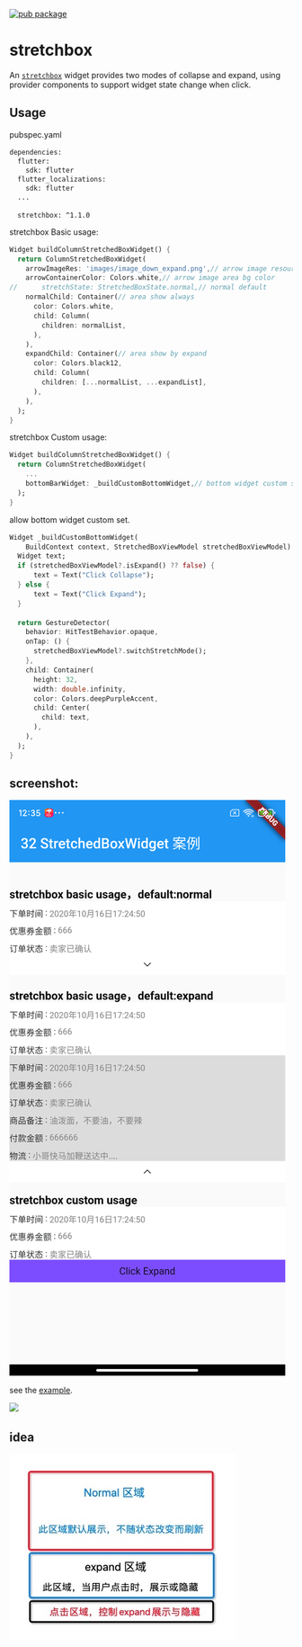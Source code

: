 [![pub package](https://img.shields.io/pub/v/stretchbox.svg)](https://pub.dartlang.org/packages/stretchbox)

# stretchbox

An [`stretchbox`](https://pub.dartlang.org/packages/stretchbox) widget provides two modes of collapse and expand, using provider components to support widget state change when click.

## Usage

pubspec.yaml

```
dependencies:
  flutter:
    sdk: flutter
  flutter_localizations:
    sdk: flutter
  ...
    
  stretchbox: ^1.1.0
```

stretchbox Basic usage:

```dart
Widget buildColumnStretchedBoxWidget() {
  return ColumnStretchedBoxWidget(
    arrowImageRes: 'images/image_down_expand.png',// arrow image resource
    arrowContainerColor: Colors.white,// arrow image area bg color
//      stretchState: StretchedBoxState.normal,// normal default
    normalChild: Container(// area show always
      color: Colors.white,
      child: Column(
        children: normalList,
      ),
    ),
    expandChild: Container(// area show by expand
      color: Colors.black12,
      child: Column(
        children: [...normalList, ...expandList],
      ),
    ),
  );
}
```

stretchbox Custom usage:

```dart
Widget buildColumnStretchedBoxWidget() {
  return ColumnStretchedBoxWidget(
    ...
    bottomBarWidget: _buildCustomBottomWidget,// bottom widget custom set
  );
}
```

allow bottom widget custom set.

```dart
Widget _buildCustomBottomWidget(
    BuildContext context, StretchedBoxViewModel stretchedBoxViewModel) {
  Widget text;
  if (stretchedBoxViewModel?.isExpand() ?? false) {
      text = Text("Click Collapse");
  } else {
      text = Text("Click Expand");
  }

  return GestureDetector(
    behavior: HitTestBehavior.opaque,
    onTap: () {
      stretchedBoxViewModel?.switchStretchMode();
    },
    child: Container(
      height: 32,
      width: double.infinity,
      color: Colors.deepPurpleAccent,
      child: Center(
        child: text,
      ),
    ),
  );
}
```

## screenshot:

![](./screenshot/stretchbox_demo_en.png)

see the [example](https://github.com/HailouWang/AndroidGo/tree/master/flutter_demo/lib/widget/stretchbox).

![](./screenshot/stretchbox_demo_en.jpg)

## idea

![](./screenshot/stretchbox_idea_small.png)